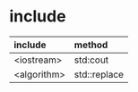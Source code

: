 # include

|include |method |
|:--     |:--    |
|\<iostream> |std:cout |
|\<algorithm> |std::replace |
